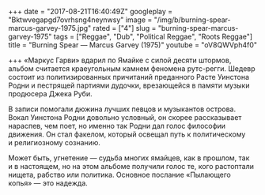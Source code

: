 +++
date = "2017-08-21T16:40:49Z"
googleplay = "Bktwvegapgd7ovrhsng4neynwsy"
image = "/img/b/burning-spear-marcus-garvey-1975.jpg"
rated = ["4"]
slug = "burning-spear-marcus-garvey-1975"
tags = ["Reggae", "Dub", "Political Reggae", "Roots Reggae"]
title = "Burning Spear — Marcus Garvey (1975)"
youtube = "oV8QWVph4f0"

+++
&laquo;Маркус Гарви&raquo; вдарил по&nbsp;Ямайке с&nbsp;силой десяти штормов, альбом считается краеугольным камнем феномена рутс-регги. Шедевр состоит из&nbsp;политизированных причитаний преданного Расте Уинстона Родни и&nbsp;пестрящей партиями дудочки, врезающейся в&nbsp;памяти музыки продюсера Джека Руби.

В&nbsp;записи помогали дюжина лучших певцов и&nbsp;музыкантов острова. Вокал Уинстона Родни довольно условный, он&nbsp;скорее рассказывает нараспев, чем поет, но&nbsp;именно так Родни дал голос философии движения. Он&nbsp;стал факелом, который освещал путь к&nbsp;политическому и&nbsp;религиозному сознанию.

Может быть, угнетение&nbsp;&mdash; судьба многих ямайцев, как в&nbsp;прошлом, так и&nbsp;в&nbsp;настоящем, но&nbsp;на&nbsp;этом альбоме получили голос&nbsp;те, кого растоптали нищета, рабство или политика. Основное послание &laquo;Пылающего копья&raquo;&nbsp;&mdash; это надежда.